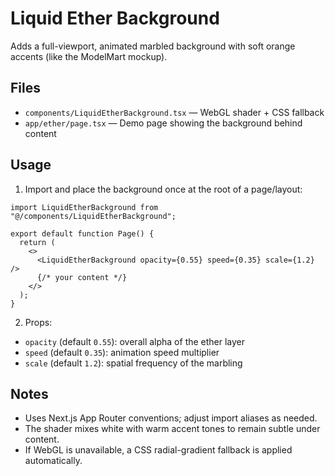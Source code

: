 # Liquid Ether Background

Adds a full-viewport, animated marbled background with soft orange accents (like the ModelMart mockup).

## Files

- `components/LiquidEtherBackground.tsx` — WebGL shader + CSS fallback
- `app/ether/page.tsx` — Demo page showing the background behind content

## Usage

1. Import and place the background once at the root of a page/layout:

```tsx
import LiquidEtherBackground from "@/components/LiquidEtherBackground";

export default function Page() {
  return (
    <>
      <LiquidEtherBackground opacity={0.55} speed={0.35} scale={1.2} />
      {/* your content */}
    </>
  );
}
```

2. Props:

- `opacity` (default `0.55`): overall alpha of the ether layer
- `speed` (default `0.35`): animation speed multiplier
- `scale` (default `1.2`): spatial frequency of the marbling

## Notes

- Uses Next.js App Router conventions; adjust import aliases as needed.
- The shader mixes white with warm accent tones to remain subtle under content.
- If WebGL is unavailable, a CSS radial-gradient fallback is applied automatically.
